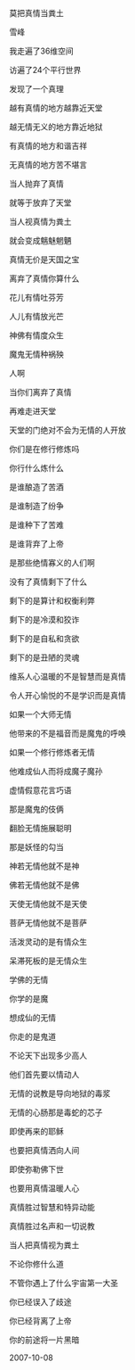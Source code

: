 莫把真情当粪土

雪峰


我走遍了36维空间

访遍了24个平行世界

发现了一个真理

越有真情的地方越靠近天堂

越无情无义的地方靠近地狱

有真情的地方和谐吉祥

无真情的地方苦不堪言

当人抛弃了真情

就等于放弃了天堂

当人视真情为粪土

就会变成魑魅魍魉

真情无价是天国之宝

离弃了真情你算什么

花儿有情吐芬芳

人儿有情放光芒

神佛有情度众生

魔鬼无情种祸殃

人啊

当你们离弃了真情

再难走进天堂

天堂的门绝对不会为无情的人开放

你们是在修行修炼吗

你行什么炼什么

是谁酿造了苦酒

是谁制造了纷争

是谁种下了苦难

是谁背弃了上帝

是那些绝情寡义的人们啊

没有了真情剩下了什么

剩下的是算计和权衡利弊

剩下的是冷漠和狡诈

剩下的是自私和贪欲

剩下的是丑陋的灵魂

维系人心温暖的不是智慧而是真情

令人开心愉悦的不是学识而是真情

如果一个大师无情

他带来的不是福音而是魔鬼的呼唤

如果一个修行修炼者无情

他难成仙人而将成魔子魔孙

虚情假意花言巧语

那是魔鬼的伎俩

翻脸无情施展聪明

那是妖怪的勾当

神若无情他就不是神

佛若无情他就不是佛

天使无情他就不是天使

菩萨无情他就不是菩萨

活泼灵动的是有情众生

呆滞死板的是无情众生

学佛的无情

你学的是魔

想成仙的无情

你走的是鬼道

不论天下出现多少高人

他们首先要以情动人

无情的说教是导向地狱的毒浆

无情的心肠那是毒蛇的芯子

即使再来的耶稣

也要把真情洒向人间

即使弥勒佛下世

也要用真情温暖人心

真情胜过智慧和特异动能

真情胜过名声和一切说教

当人把真情视为粪土

不论你修什么道

不管你遇上了什么宇宙第一大圣

你已经误入了歧途

你已经背离了上帝

你的前途将一片黑暗

2007-10-08




